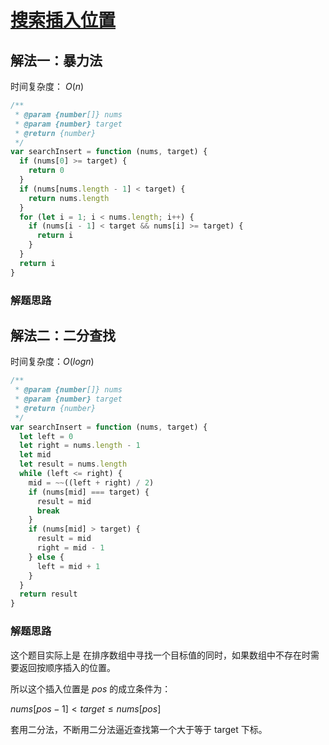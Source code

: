 # [搜索插入位置](https://leetcode-cn.com/problems/search-insert-position/description/)

## 解法一：暴力法

时间复杂度： $O(n)$

```javascript
/**
 * @param {number[]} nums
 * @param {number} target
 * @return {number}
 */
var searchInsert = function (nums, target) {
  if (nums[0] >= target) {
    return 0
  }
  if (nums[nums.length - 1] < target) {
    return nums.length
  }
  for (let i = 1; i < nums.length; i++) {
    if (nums[i - 1] < target && nums[i] >= target) {
      return i
    }
  }
  return i
}
```



### 解题思路



## 解法二：二分查找

时间复杂度：$O(logn)$

```javascript
/**
 * @param {number[]} nums
 * @param {number} target
 * @return {number}
 */
var searchInsert = function (nums, target) {
  let left = 0
  let right = nums.length - 1
  let mid
  let result = nums.length
  while (left <= right) {
    mid = ~~((left + right) / 2)
    if (nums[mid] === target) {
      result = mid
      break
    }
    if (nums[mid] > target) {
      result = mid
      right = mid - 1
    } else {
      left = mid + 1
    }
  }
  return result
}
```



### 解题思路

这个题目实际上是 在排序数组中寻找一个目标值的同时，如果数组中不存在时需要返回按顺序插入的位置。

所以这个插入位置是 $pos$ 的成立条件为：

$nums[pos-1]<target ≤ nums[pos]$

套用二分法，不断用二分法逼近查找第一个大于等于 target 下标。